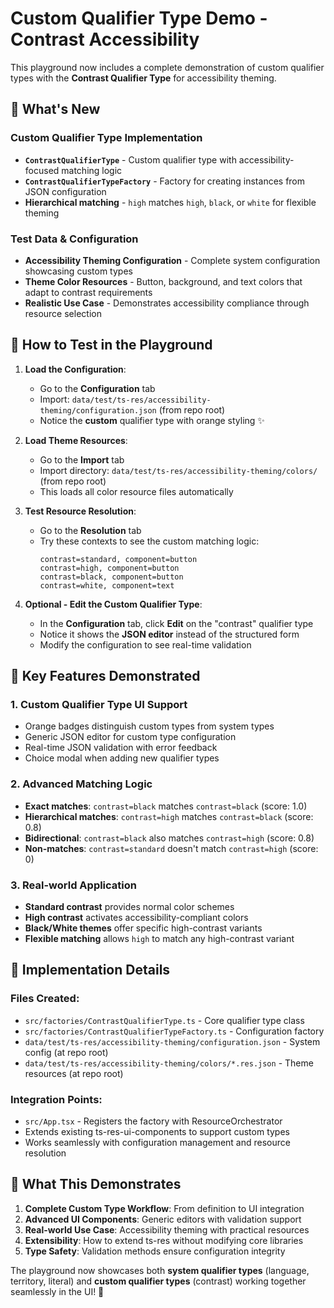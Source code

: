 # Custom Qualifier Type Demo - Contrast Accessibility

This playground now includes a complete demonstration of custom qualifier types with the **Contrast Qualifier Type** for accessibility theming.

## 🎯 What's New

### Custom Qualifier Type Implementation
- **`ContrastQualifierType`** - Custom qualifier type with accessibility-focused matching logic
- **`ContrastQualifierTypeFactory`** - Factory for creating instances from JSON configuration
- **Hierarchical matching** - `high` matches `high`, `black`, or `white` for flexible theming

### Test Data & Configuration
- **Accessibility Theming Configuration** - Complete system configuration showcasing custom types
- **Theme Color Resources** - Button, background, and text colors that adapt to contrast requirements
- **Realistic Use Case** - Demonstrates accessibility compliance through resource selection

## 🚀 How to Test in the Playground

1. **Load the Configuration**:
   - Go to the **Configuration** tab
   - Import: `data/test/ts-res/accessibility-theming/configuration.json` (from repo root)
   - Notice the **custom** qualifier type with orange styling ✨

2. **Load Theme Resources**:
   - Go to the **Import** tab  
   - Import directory: `data/test/ts-res/accessibility-theming/colors/` (from repo root)
   - This loads all color resource files automatically

3. **Test Resource Resolution**:
   - Go to the **Resolution** tab
   - Try these contexts to see the custom matching logic:
     ```
     contrast=standard, component=button
     contrast=high, component=button  
     contrast=black, component=button
     contrast=white, component=text
     ```

4. **Optional - Edit the Custom Qualifier Type**:
   - In the **Configuration** tab, click **Edit** on the "contrast" qualifier type
   - Notice it shows the **JSON editor** instead of the structured form
   - Modify the configuration to see real-time validation

## 🎨 Key Features Demonstrated

### 1. **Custom Qualifier Type UI Support**
- Orange badges distinguish custom types from system types
- Generic JSON editor for custom type configuration
- Real-time JSON validation with error feedback
- Choice modal when adding new qualifier types

### 2. **Advanced Matching Logic** 
- **Exact matches**: `contrast=black` matches `contrast=black` (score: 1.0)
- **Hierarchical matches**: `contrast=high` matches `contrast=black` (score: 0.8)
- **Bidirectional**: `contrast=black` also matches `contrast=high` (score: 0.8)
- **Non-matches**: `contrast=standard` doesn't match `contrast=high` (score: 0)

### 3. **Real-world Application**
- **Standard contrast** provides normal color schemes
- **High contrast** activates accessibility-compliant colors
- **Black/White themes** offer specific high-contrast variants
- **Flexible matching** allows `high` to match any high-contrast variant

## 🔧 Implementation Details

### Files Created:
- `src/factories/ContrastQualifierType.ts` - Core qualifier type class
- `src/factories/ContrastQualifierTypeFactory.ts` - Configuration factory
- `data/test/ts-res/accessibility-theming/configuration.json` - System config (at repo root)
- `data/test/ts-res/accessibility-theming/colors/*.res.json` - Theme resources (at repo root)

### Integration Points:
- `src/App.tsx` - Registers the factory with ResourceOrchestrator
- Extends existing ts-res-ui-components to support custom types
- Works seamlessly with configuration management and resource resolution

## 🎉 What This Demonstrates

1. **Complete Custom Type Workflow**: From definition to UI integration
2. **Advanced UI Components**: Generic editors with validation support  
3. **Real-world Use Case**: Accessibility theming with practical resources
4. **Extensibility**: How to extend ts-res without modifying core libraries
5. **Type Safety**: Validation methods ensure configuration integrity

The playground now showcases both **system qualifier types** (language, territory, literal) and **custom qualifier types** (contrast) working together seamlessly in the UI! 🚀